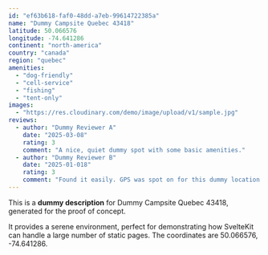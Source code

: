 ```yaml
---
id: "ef63b618-faf0-48dd-a7eb-99614722385a"
name: "Dummy Campsite Quebec 43418"
latitude: 50.066576
longitude: -74.641286
continent: "north-america"
country: "canada"
region: "quebec"
amenities:
  - "dog-friendly"
  - "cell-service"
  - "fishing"
  - "tent-only"
images:
  - "https://res.cloudinary.com/demo/image/upload/v1/sample.jpg"
reviews:
  - author: "Dummy Reviewer A"
    date: "2025-03-08"
    rating: 3
    comment: "A nice, quiet dummy spot with some basic amenities."
  - author: "Dummy Reviewer B"
    date: "2025-01-018"
    rating: 3
    comment: "Found it easily. GPS was spot on for this dummy location."
---
```


This is a **dummy description** for Dummy Campsite Quebec 43418, generated for the proof of concept.

It provides a serene environment, perfect for demonstrating how SvelteKit can handle a large number of static pages. The coordinates are 50.066576, -74.641286.
